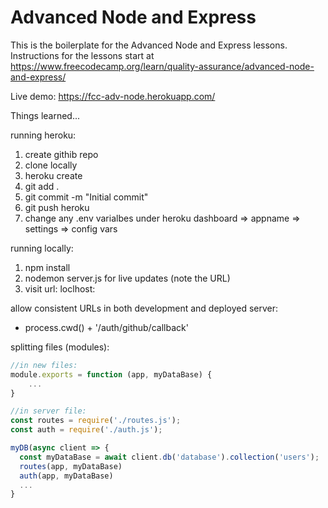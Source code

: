 # Advanced Node and Express

This is the boilerplate for the Advanced Node and Express lessons. Instructions for the lessons start at https://www.freecodecamp.org/learn/quality-assurance/advanced-node-and-express/

Live demo: https://fcc-adv-node.herokuapp.com/

Things learned...

running heroku:
1. create githib repo
2. clone locally
3. heroku create <appname>
4. git add .
5. git commit -m "Initial commit"
6. git push heroku
7. change any .env varialbes under heroku dashboard => appname => settings => config vars


running locally:
1. npm install
2. nodemon server.js for live updates (note the URL)
3. visit url: loclhost:<port> 

allow consistent URLs in both development and deployed server:
* process.cwd() + '/auth/github/callback'


splitting files (modules):
```javascript
//in new files:
module.exports = function (app, myDataBase) {
    ...
}

//in server file:
const routes = require('./routes.js');
const auth = require('./auth.js');

myDB(async client => {
  const myDataBase = await client.db('database').collection('users');
  routes(app, myDataBase)
  auth(app, myDataBase)
  ...
}
```